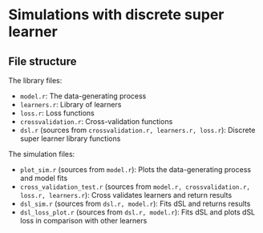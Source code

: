 # Simulations with discrete super learner

## File structure

The library files:
- `model.r`: The data-generating process 
- `learners.r`: Library of learners
- `loss.r`: Loss functions
- `crossvalidation.r`: Cross-validation functions 
- `dsl.r` (sources from `crossvalidation.r, learners.r, loss.r`): Discrete super learner library functions

The simulation files:
- `plot_sim.r` (sources from `model.r`): Plots the data-generating process and model fits 
- `cross_validation_test.r` (sources from `model.r, crossvalidation.r, loss.r, learners.r`): Cross validates learners and return results 
- `dsl_sim.r` (sources from `dsl.r, model.r`): Fits dSL and returns results 
- `dsl_loss_plot.r` (sources from `dsl.r, model.r`): Fits dSL and plots dSL loss in comparison with other learners 
